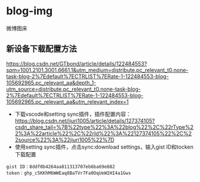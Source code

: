 # blog-img
微博图床

## 新设备下载配置方法
https://blog.csdn.net/GTbond/article/details/122484553?spm=1001.2101.3001.6661.1&utm_medium=distribute.pc_relevant_t0.none-task-blog-2%7Edefault%7ECTRLIST%7ERate-1-122484553-blog-105692965.pc_relevant_aa&depth_1-utm_source=distribute.pc_relevant_t0.none-task-blog-2%7Edefault%7ECTRLIST%7ERate-1-122484553-blog-105692965.pc_relevant_aa&utm_relevant_index=1
* 下载vscode和setting sync插件，插件配置内容：https://blog.csdn.net/jiuri1005/article/details/127374105?csdn_share_tail=%7B%22type%22%3A%22blog%22%2C%22rType%22%3A%22article%22%2C%22rId%22%3A%22127374105%22%2C%22source%22%3A%22jiuri1005%22%7D
* 使用setting sync插件，点击sync:download settings，输入gist ID和tocken下载配置
```
gist ID：8ddf0b4264aa811313707eb6ba69e882
token：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
```
